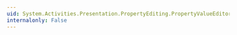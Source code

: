 ```yaml
---
uid: System.Activities.Presentation.PropertyEditing.PropertyValueEditorCommands.ShowInlineEditor
internalonly: False
---
```

